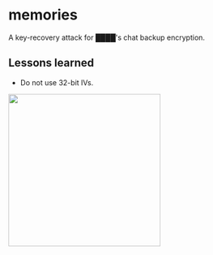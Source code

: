 # memories

A key-recovery attack for ████'s chat backup encryption.

## Lessons learned

- Do not use 32-bit IVs.
<img src="https://i.imgur.com/CBdiOQ8.png" width="300px">
